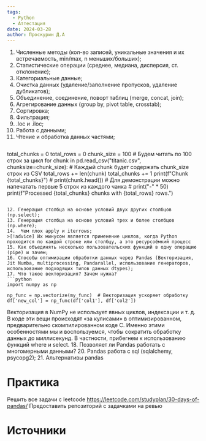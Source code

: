 ```yaml
---
tags:
  - Python
  - Аттестация
date: 2024-03-28
author: Проскурин Д.А
---
```

1. Численные методы (кол-во записей, уникальные значения и их встречаемость, min/max, n меньших/больших);
2. Статистические операции (среднее, медиана, дисперсия, ст. отклонение);
3. Категориальные данные;
4. Очистка данных (удаление/заполнение пропусков, удаление дубликатов);
5. Объединение, соединение, поворт таблиц (merge, concat, join);
6. Агрегирование данных (group by, pivot table, crosstab);
7. Сортировка;
8. Фильтрация;
9. .loc и .iloc;
10. Работа с данными;
11. Чтение и обработка данных частями;
    ```Python
total_chunks = 0
total_rows = 0
chunk_size = 100 # Будем читать по 100 строк за цикл
for chunk in pd.read_csv("titanic.csv", chunksize=chunk_size):
	# Каждый chunk будет содержать chunk_size строк из CSV
	total_rows += len(chunk)
	total_chunks += 1
	print(f"Chunk {total_chunks}")
	# print(chunk.head())
	# Для демонстрации можно напечатать первые 5 строк из каждого чанка
	# print("-" * 50)
print(f"Processed {total_chunks} chunks with {total_rows} rows.")
```

12. Генерация столбца на основе условий двух других столбцов (np.select);
13. Генерация столбца на основе условий трех и более столбцов (np.where);
14.  Чем плох apply и iterrows;
>[!advice] Их минусом является применение циклов, когда Python проходится по каждой строке или столбцу, а это ресурсоёмкий процесс
15. Как объединять несколько пользовательских функций в одну операцию (pipe) и зачем;
16. Способы оптимизации обработки данных через Pandas (Векторизация, Jit Numba, multiprocessing, Pandarallel, использование генераторов, использование подходящих типов данных dtypes);
17. Что такое векторизация? Зачем нужна?
```python
import numpy as np

np_func = np.vectorize(my_func)  # Векторизация ускоряет обработку
df['new_col'] = np_func(df['col1'], df['col2'])
```
Векторизация в NumPy не использует явных циклов, индексации и т. д. В коде эти вещи происходят «за кулисами» в оптимизированном, предварительно скомпилированном коде C. Именно этими особенностями мы и воспользуемся, чтобы сократить обработку данных до миллисекунд. В частности, прибегнем к использованию функций where и select.
18. Позволяет ли Pandas работать с многомерными данными?
20. Pandas работа с sql (sqlalchemy, psycopg2);
21. Альтернативы pandas
# Практика

Решить все задачи с leetcode
https://leetcode.com/studyplan/30-days-of-pandas/
Предоставить репозиторий с задачками на ревью

# Источники
[^1]: Изучаем pandas. Высокопроизводительная обработка и анализ в Python
[^2]: https://proglib.io/p/25-vozmozhnostey-pandas-o-kotoryh-vy-ne-znali-2022-02-28
[^3]: https://habr.com/ru/company/wunderfund/blog/682388/
[^4]: https://habr.com/ru/articles/503726/
[^5]: https://medium.com/@bigdataschool/%D0%BA%D0%B0%D0%BA-%D1%83%D1%81%D0%BA%D0%BE%D1%80%D0%B8%D1%82%D1%8C-%D0%BE%D0%B1%D1%80%D0%B0%D0%B1%D0%BE%D1%82%D0%BA%D1%83-%D0%B4%D0%B0%D0%BD%D0%BD%D1%8B%D1%85-%D0%B2-pandas-%D0%B2-600-%D1%80%D0%B0%D0%B7-2d70f8abebf1
